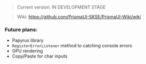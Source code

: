 > Current version: IN DEVELOPMENT STAGE

> Wiki: https://github.com/PrismaUI-SKSE/PrismaUI-Wiki/wiki

### Future plans:
- Papyrus library
- `RegisterErrorListener` method to catching console errors
- GPU rendering
- Copy/Paste for char inputs
